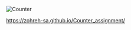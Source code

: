 

![Counter](https://github.com/user-attachments/assets/3e7fa85a-ff34-44eb-a339-2f929780f3ac)

https://zohreh-sa.github.io/Counter_assignment/
